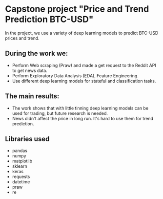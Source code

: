 # Capstone project **"Price and Trend Prediction BTC-USD"**

In the project, we use a variety of deep learning models to predict BTC-USD prices and trend.

## During the work we:
- Perform Web scraping (Praw) and made a get request to the Reddit API to get news data.
- Perform Exploratory Data Analysis (EDA), Feature Engineering.
- Use different deep learning models for stateful and classification tasks.

## The main results:
- The work shows that with little tinning deep learning models can be used for trading, but future research is needed.
- News didn't affect the price in long run. It's hard to use them for trend prediction.

## Libraries used
- pandas
- numpy 
- matplotlib
- sklearn
- keras
- requests
- datetime
- praw
- re
